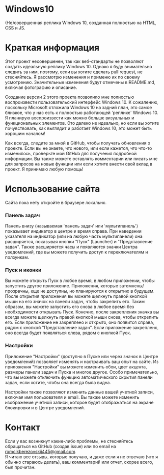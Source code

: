 # Windows10
(Не)совершенная реплика Windows 10, созданная полностью на HTML, CSS и JS.

# Краткая информация
Этот проект несовершенен, так как веб-стандарты не позволяют создать идеальную реплику Windows 10. 
Однако я буду внимательно следить за ним, поэтому, если вы хотите сделать pull request, не стесняйтесь. Я рассмотрю изменения и применю их по своему усмотрению. Значительные изменения будут отмечены в README.md, включая фотографию и описание.

Создание версии 2 этого проекта позволило мне полностью воспроизвести пользовательский интерфейс Windows 10.
К сожалению, поскольку Microsoft отложила Windows 10 на задний план, это самое близкое, что у нас есть к полностью работающей 'реплике' Windows 10.
Я планирую воспроизвести как можно больше визуальных и функциональных элементов. Это далеко не идеально, но если вы хотите почувствовать, как выглядит и работает Windows 10, это может быть хорошим началом!

Как всегда, следите за мной в GitHub, чтобы получать обновления о проекте. Если вы не знаете, что нового, или если кажется, что что-то изменилось, проверьте мой GitHub для получения подробной информации.
Вы также можете оставлять комментарии или писать мне для запросов на новые функции или если хотите внести свой вклад в проект. Я принимаю любую помощь!

# Использование сайта
Сайта пока нету откройте в браузере локально.

### Панель задач
Панель внизу (называемая 'панель задач' или 'мультипанель') показывает индикатор в центре и время справа. При наведении указателя на индикатор (или на любую часть мультипанели) она расширяется, показывая кнопки "Пуск" (Launcher) и "Представление задач". Также расширяется часы и появляются значки Центра уведомлений, где вы можете получить доступ к переключателям и ползункам.

### Пуск и иконки
Вы можете открыть Пуск в любое время, в любом приложении, чтобы запустить другое приложение. Приложения, которые затемнены/прозрачны, еще не доступны, но планируются к открытию в будущем.
После открытия приложения вы можете щелкнуть правой кнопкой мыши на его значок на панели задач, чтобы закрепить его. Таким образом, вы можете запустить его снова в любое время без необходимости открывать Пуск. Конечно, после закрепления значка вы всегда можете щелкнуть правой кнопкой мыши снова, чтобы открепить его.
Если приложение не закреплено и открыто, оно появится справа, рядом с кнопкой "Представление задач". Если приложение закреплено, оно всегда будет появляться слева, рядом с кнопкой Пуск.

### Настройки
Приложение "Настройки" (доступно в Пуске или через значок в Центре уведомлений) позволяет изменять и настраивать ваш опыт на сайте.
Из приложения "Настройки" вы можете изменить обои, цвет акцента, размеры панели задач и Пуска и многое другое.
Особо примечательно, что вы можете отключить функцию автоматического скрытия панели задач, если хотите, чтобы она всегда была видна.

Настройки также позволяют изменить данные вашей учетной записи, включая имя пользователя и email.
Вы также можете изменить изображение учетной записи, которое будет отображаться на экране блокировки и в Центре уведомлений.

# Контакт
Если у вас возникнут какие-либо проблемы, не стесняйтесь обращаться на GitHub (создав issue) или по email на romcikberezovskij445@gmail.com.<br>
Я читаю все отзывы, которые получаю, и даже если я не отвечаю (что я обычно стараюсь делать), ваш комментарий или отчет, скорее всего, был прочитан.
